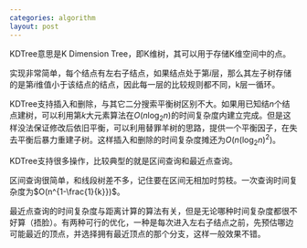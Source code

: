 ```yaml
---
categories: algorithm
layout: post
---
```


KDTree意思是K Dimension Tree，即K维树，其可以用于存储K维空间中的点。

实现非常简单，每个结点有左右子结点，如果结点处于第$i$层，那么其左子树存储的是第$i%k$维值小于该结点的结点，因此每一层的比较规则都不同，k层一循环。

KDTree支持插入和删除，与其它二分搜索平衡树区别不大。如果用已知结$n$个结点建树，可以利用第$k$大元素算法在$O(n\log_2n)$的时间复杂度内建立完成。但是这样没法保证修改后依旧平衡，可以利用替罪羊树的思路，提供一个平衡因子，在失去平衡后暴力重建子树。这样插入和删除的时间复杂度摊还为$O(n(\log_2n)^2)$。

KDTree支持很多操作，比较典型的就是区间查询和最近点查询。

区间查询很简单，和线段树差不多，记住要在区间无相加时剪枝。一次查询时间复杂度为$O(n^{1-\frac{1}{k}})$。

最近点查询的时间复杂度与距离计算的算法有关，但是无论哪种时间复杂度都很不好算（捂脸）。有两种可行的优化，一种是每次进入左右子结点之前，先预估哪边可能最近的顶点，并选择拥有最近顶点的那个分支，这样一般效果不错。
